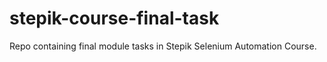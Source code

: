 # stepik-course-final-task
Repo containing final module tasks in Stepik Selenium Automation Course.
